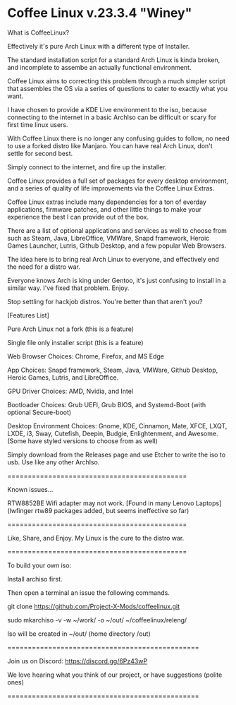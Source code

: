 # Coffee Linux v.23.3.4 "Winey"

What is CoffeeLinux?

Effectively it's pure Arch Linux with a different type of Installer.

The standard installation script for a standard Arch Linux is kinda broken, and incomplete to assembe an actually functional environment.

Coffee Linux aims to correcting this problem through a much simpler script that assembles the OS via a series of questions to cater to exactly what you want.

I have chosen to provide a KDE Live environment to the iso, because connecting to the internet in a basic ArchIso can be difficult or scary for first time linux users.

With Coffee Linux there is no longer any confusing guides to follow, no need to use a forked distro like Manjaro. You can have real Arch Linux, don't settle for second best.

Simply connect to the internet, and fire up the installer.

Coffee Linux provides a full set of packages for every desktop environment, and a series of quality of life improvements via the Coffee Linux Extras.

Coffee Linux extras include many dependencies for a ton of everday applications, firmware patches, and other little things to make your experience the best I can provide out of the box.

There are a list of optional applications and services as well to choose from such as Steam, Java, LibreOffice, VMWare, Snapd framework, Heroic Games Launcher, Lutris, Github Desktop, and a few popular Web Browsers.

The idea here is to bring real Arch Linux to everyone, and effectively end the need for a distro war.

Everyone knows Arch is king under Gentoo, it's just confusing to install in a similar way. I've fixed that problem. Enjoy.

Stop settling for hackjob distros. You're better than that aren't you?

[Features List]

Pure Arch Linux not a fork (this is a feature)

Single file only installer script (this is a feature)

Web Browser Choices: Chrome, Firefox, and MS Edge

App Choices: Snapd framework, Steam, Java, VMWare, Github Desktop, Heroic Games, Lutris, and LibreOffice.

GPU Driver Choices: AMD, Nvidia, and Intel

Bootloader Choices: Grub UEFI, Grub BIOS, and Systemd-Boot (with optional Secure-boot)

Desktop Environment Choices: Gnome, KDE, Cinnamon, Mate, XFCE, LXQT, LXDE, i3, Sway, Cutefish, Deepin, Budgie, Enlightenment, and Awesome. (Some have styled versions to choose from as well)

Simply download from the Releases page and use Etcher to write the iso to usb. Use like any other ArchIso.

============================================

Known issues...

RTW8852BE Wifi adapter may not work. [Found in many Lenovo Laptops] (lwfinger rtw89 packages added, but seems ineffective so far)

============================================

Like, Share, and Enjoy. My Linux is the cure to the distro war.

============================================

To build your own iso:

Install archiso first.

Then open a terminal an issue the following commands.

git clone https://github.com/Project-X-Mods/coffeelinux.git

sudo mkarchiso -v -w ~/work/ -o ~/out/ ~/coffeelinux/releng/

Iso will be created in ~/out/ (home directory /out)

===============================================

Join us on Discord: https://discord.gg/6Pz43wP

We love hearing what you think of our project, 
or have suggestions (polite ones)

===============================================


